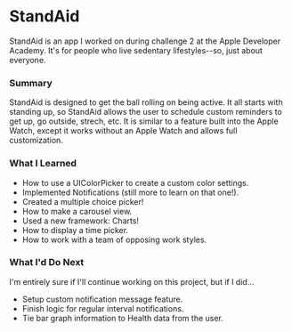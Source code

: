 # StandAid

StandAid is an app I worked on during challenge 2 at the Apple Developer Academy. It's for people who live sedentary lifestyles--so, just about everyone.

<h3>Summary</h3>
StandAid is designed to get the ball rolling on being active. It all starts with standing up, so StandAid allows the user to schedule custom reminders to get up, go outside, strech, etc. It is similar to a feature built into the Apple Watch, except it works without an Apple Watch and allows full customization.

<h3>What I Learned</h3>
<ul>
<li>How to use a UIColorPicker to create a custom color settings.</li>
<li>Implemented Notifications (still more to learn on that one!).</li>
<li>Created a multiple choice picker!</li>
<li>How to make a carousel view.</li>
<li>Used a new framework: Charts!</li>
<li>How to display a time picker.</li>
<li>How to work with a team of opposing work styles.</li>
</ul>

<h3>What I'd Do Next</h3>
I'm entirely sure if I'll continue working on this project, but if I did...
<ul>
<li>Setup custom notification message feature.</li>
<li>Finish logic for regular interval notifications.</li>
<li>Tie bar graph information to Health data from the user.</li>
</ul>
